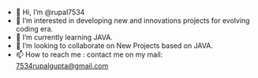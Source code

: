 - 👋 Hi, I’m @rupal7534
- 👀 I’m interested in developing new and innovations projects for evolving coding era.
- 🌱 I’m currently learning JAVA.
- 💞️ I’m looking to collaborate on New Projects based on JAVA.
- 📫 How to reach me : contact me on my mail:
                        7534rupalgupta@gmail.com

<!---
rupal7534/rupal7534 is a ✨ special ✨ repository because its `README.md` (this file) appears on your GitHub profile.
You can click the Preview link to take a look at your changes.
--->
